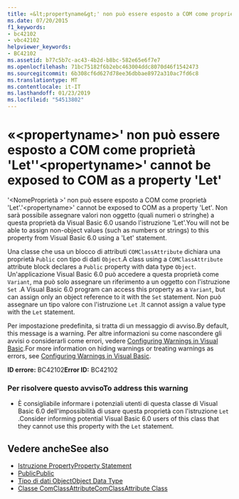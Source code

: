 ```yaml
---
title: «&lt;propertyname&gt;' non può essere esposto a COM come proprietà 'Let'
ms.date: 07/20/2015
f1_keywords:
- bc42102
- vbc42102
helpviewer_keywords:
- BC42102
ms.assetid: b77c5b7c-ac43-4b2d-b8bc-582e65e6f7e7
ms.openlocfilehash: 71bc75182f6b2ebc463004ddc8070d46f1542473
ms.sourcegitcommit: 6b308cf6d627d78ee36dbbae8972a310ac7fd6c8
ms.translationtype: MT
ms.contentlocale: it-IT
ms.lasthandoff: 01/23/2019
ms.locfileid: "54513802"
---
```

# <a name="ltpropertynamegt-cannot-be-exposed-to-com-as-a-property-let"></a><span data-ttu-id="b9306-102">«&lt;propertyname&gt;' non può essere esposto a COM come proprietà 'Let'</span><span class="sxs-lookup"><span data-stu-id="b9306-102">'&lt;propertyname&gt;' cannot be exposed to COM as a property 'Let'</span></span>
<span data-ttu-id="b9306-103">'\<NomeProprietà >' non può essere esposto a COM come proprietà 'Let'.</span><span class="sxs-lookup"><span data-stu-id="b9306-103">'\<propertyname>' cannot be exposed to COM as a property 'Let'.</span></span> <span data-ttu-id="b9306-104">Non sarà possibile assegnare valori non oggetto (quali numeri o stringhe) a questa proprietà da Visual Basic 6.0 usando l'istruzione 'Let'.</span><span class="sxs-lookup"><span data-stu-id="b9306-104">You will not be able to assign non-object values (such as numbers or strings) to this property from Visual Basic 6.0 using a 'Let' statement.</span></span>  
  
 <span data-ttu-id="b9306-105">Una classe che usa un blocco di attributi `COMClassAttribute` dichiara una proprietà `Public` con tipo di dati `Object`.</span><span class="sxs-lookup"><span data-stu-id="b9306-105">A class using a `COMClassAttribute` attribute block declares a `Public` property with data type `Object`.</span></span> <span data-ttu-id="b9306-106">Un'applicazione Visual Basic 6.0 può accedere a questa proprietà come `Variant`, ma può solo assegnare un riferimento a un oggetto con l'istruzione `Set` .</span><span class="sxs-lookup"><span data-stu-id="b9306-106">A Visual Basic 6.0 program can access this property as a `Variant`, but can assign only an object reference to it with the `Set` statement.</span></span> <span data-ttu-id="b9306-107">Non può assegnare un tipo valore con l'istruzione `Let` .</span><span class="sxs-lookup"><span data-stu-id="b9306-107">It cannot assign a value type with the `Let` statement.</span></span>  
  
 <span data-ttu-id="b9306-108">Per impostazione predefinita, si tratta di un messaggio di avviso.</span><span class="sxs-lookup"><span data-stu-id="b9306-108">By default, this message is a warning.</span></span> <span data-ttu-id="b9306-109">Per altre informazioni su come nascondere gli avvisi o considerarli come errori, vedere [Configuring Warnings in Visual Basic](/visualstudio/ide/configuring-warnings-in-visual-basic).</span><span class="sxs-lookup"><span data-stu-id="b9306-109">For more information on hiding warnings or treating warnings as errors, see [Configuring Warnings in Visual Basic](/visualstudio/ide/configuring-warnings-in-visual-basic).</span></span>  
  
 <span data-ttu-id="b9306-110">**ID errore:** BC42102</span><span class="sxs-lookup"><span data-stu-id="b9306-110">**Error ID:** BC42102</span></span>  
  
### <a name="to-address-this-warning"></a><span data-ttu-id="b9306-111">Per risolvere questo avviso</span><span class="sxs-lookup"><span data-stu-id="b9306-111">To address this warning</span></span>  
  
-   <span data-ttu-id="b9306-112">È consigliabile informare i potenziali utenti di questa classe di Visual Basic 6.0 dell'impossibilità di usare questa proprietà con l'istruzione `Let` .</span><span class="sxs-lookup"><span data-stu-id="b9306-112">Consider informing potential Visual Basic 6.0 users of this class that they cannot use this property with the `Let` statement.</span></span>  
  
## <a name="see-also"></a><span data-ttu-id="b9306-113">Vedere anche</span><span class="sxs-lookup"><span data-stu-id="b9306-113">See also</span></span>

- [<span data-ttu-id="b9306-114">Istruzione Property</span><span class="sxs-lookup"><span data-stu-id="b9306-114">Property Statement</span></span>](../../visual-basic/language-reference/statements/property-statement.md)
- [<span data-ttu-id="b9306-115">Public</span><span class="sxs-lookup"><span data-stu-id="b9306-115">Public</span></span>](../../visual-basic/language-reference/modifiers/public.md)
- [<span data-ttu-id="b9306-116">Tipo di dati Object</span><span class="sxs-lookup"><span data-stu-id="b9306-116">Object Data Type</span></span>](../../visual-basic/language-reference/data-types/object-data-type.md)
- [<span data-ttu-id="b9306-117">Classe ComClassAttribute</span><span class="sxs-lookup"><span data-stu-id="b9306-117">ComClassAttribute Class</span></span>](xref:Microsoft.VisualBasic.ComClassAttribute)
